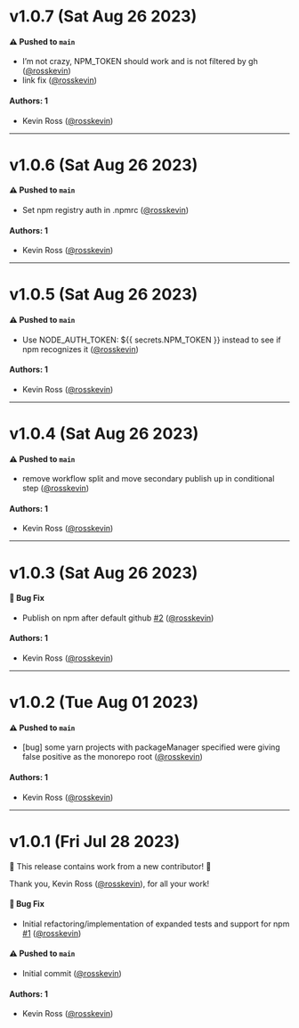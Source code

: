 # v1.0.7 (Sat Aug 26 2023)

#### ⚠️ Pushed to `main`

- I’m not crazy, NPM_TOKEN should work and is not filtered by gh ([@rosskevin](https://github.com/rosskevin))
- link fix ([@rosskevin](https://github.com/rosskevin))

#### Authors: 1

- Kevin Ross ([@rosskevin](https://github.com/rosskevin))

---

# v1.0.6 (Sat Aug 26 2023)

#### ⚠️ Pushed to `main`

- Set npm registry auth in .npmrc ([@rosskevin](https://github.com/rosskevin))

#### Authors: 1

- Kevin Ross ([@rosskevin](https://github.com/rosskevin))

---

# v1.0.5 (Sat Aug 26 2023)

#### ⚠️ Pushed to `main`

- Use NODE_AUTH_TOKEN: ${{ secrets.NPM_TOKEN }} instead to see if npm recognizes it ([@rosskevin](https://github.com/rosskevin))

#### Authors: 1

- Kevin Ross ([@rosskevin](https://github.com/rosskevin))

---

# v1.0.4 (Sat Aug 26 2023)

#### ⚠️ Pushed to `main`

- remove workflow split and move secondary publish up in conditional step ([@rosskevin](https://github.com/rosskevin))

#### Authors: 1

- Kevin Ross ([@rosskevin](https://github.com/rosskevin))

---

# v1.0.3 (Sat Aug 26 2023)

#### 🐛 Bug Fix

- Publish on npm after default github [#2](https://github.com/alienfast/find-monorepo-root/pull/2) ([@rosskevin](https://github.com/rosskevin))

#### Authors: 1

- Kevin Ross ([@rosskevin](https://github.com/rosskevin))

---

# v1.0.2 (Tue Aug 01 2023)

#### ⚠️ Pushed to `main`

- [bug] some yarn projects with packageManager specified were giving false positive as the monorepo root ([@rosskevin](https://github.com/rosskevin))

#### Authors: 1

- Kevin Ross ([@rosskevin](https://github.com/rosskevin))

---

# v1.0.1 (Fri Jul 28 2023)

:tada: This release contains work from a new contributor! :tada:

Thank you, Kevin Ross ([@rosskevin](https://github.com/rosskevin)), for all your work!

#### 🐛 Bug Fix

- Initial refactoring/implementation of expanded tests and support for npm [#1](https://github.com/alienfast/find-monorepo-root/pull/1) ([@rosskevin](https://github.com/rosskevin))

#### ⚠️ Pushed to `main`

- Initial commit ([@rosskevin](https://github.com/rosskevin))

#### Authors: 1

- Kevin Ross ([@rosskevin](https://github.com/rosskevin))

